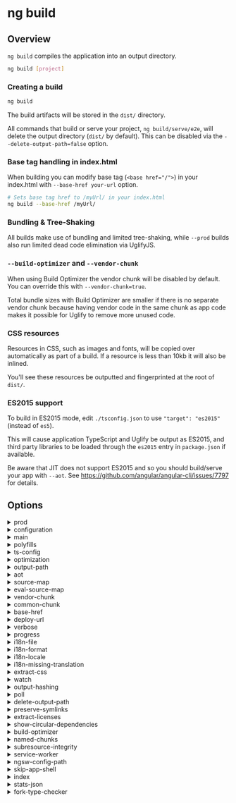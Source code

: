 <!-- Links in /docs/documentation should NOT have `.md` at the end, because they end up in our wiki at release. -->

# ng build

## Overview
`ng build` compiles the application into an output directory.

```bash
ng build [project]
```

### Creating a build

```bash
ng build
```

The build artifacts will be stored in the `dist/` directory.

All commands that build or serve your project, `ng build/serve/e2e`, will delete the output
directory (`dist/` by default).
This can be disabled via the `--delete-output-path=false` option.

### Base tag handling in index.html

When building you can modify base tag (`<base href="/">`) in your index.html with `--base-href your-url` option.

```bash
# Sets base tag href to /myUrl/ in your index.html
ng build --base-href /myUrl/
```

### Bundling & Tree-Shaking

All builds make use of bundling and limited tree-shaking, while `--prod` builds also run limited
dead code elimination via UglifyJS.

### `--build-optimizer` and `--vendor-chunk`

When using Build Optimizer the vendor chunk will be disabled by default.
You can override this with `--vendor-chunk=true`.

Total bundle sizes with Build Optimizer are smaller if there is no separate vendor chunk because
having vendor code in the same chunk as app code makes it possible for Uglify to remove more unused
code.

### CSS resources

Resources in CSS, such as images and fonts, will be copied over automatically as part of a build.
If a resource is less than 10kb it will also be inlined.

You'll see these resources be outputted and fingerprinted at the root of `dist/`.

### ES2015 support

To build in ES2015 mode, edit `./tsconfig.json` to use `"target": "es2015"` (instead of `es5`).

This will cause application TypeScript and Uglify be output as ES2015, and third party libraries
to be loaded through the `es2015` entry in `package.json` if available.

Be aware that JIT does not support ES2015 and so you should build/serve your app with `--aot`.
See https://github.com/angular/angular-cli/issues/7797 for details.

## Options
<details>
  <summary>prod</summary>
  <p>
    <code>--prod</code>
  </p>
  <p>
    Flag to set configuration to "prod".
  </p>
</details>
<details>
  <summary>configuration</summary>
  <p>
    <code>--configuration</code> (alias: <code>-c</code>)
  </p>
  <p>
    Specify the configuration to use.
    Note: Prior to version 6.0.0 this flag was --env
  </p>
</details>
<details>
  <summary>main</summary>
  <p>
    <code>--main</code>
  </p>
  <p>
    The name of the main entry-point file.
  </p>
</details>
<details>
  <summary>polyfills</summary>
  <p>
    <code>--polyfills</code>
  </p>
  <p>
    The name of the polyfills file.
  </p>
</details>
<details>
  <summary>ts-config</summary>
  <p>
    <code>--ts-config</code>
  </p>
  <p>
    The name of the TypeScript configuration file.
  </p>
</details>
<details>
  <summary>optimization</summary>
  <p>
    <code>--optimization</code>
  </p>
  <p>
    Defines the optimization level of the build.
  </p>
</details>
<details>
  <summary>output-path</summary>
  <p>
    <code>--output-path</code>
  </p>
  <p>
    Path where output will be placed.
  </p>
</details>
<details>
  <summary>aot</summary>
  <p>
    <code>--aot</code>
  </p>
  <p>
    Build using Ahead of Time compilation.
  </p>
</details>
<details>
  <summary>source-map</summary>
  <p>
    <code>--source-map</code>
  </p>
  <p>
    Output sourcemaps.
  </p>
</details>
<details>
  <summary>eval-source-map</summary>
  <p>
    <code>--eval-source-map</code>
  </p>
  <p>
    Output in-file eval sourcemaps.
  </p>
</details>
<details>
  <summary>vendor-chunk</summary>
  <p>
    <code>--vendor-chunk</code>
  </p>
  <p>
    Use a separate bundle containing only vendor libraries.
  </p>
</details>
<details>
  <summary>common-chunk</summary>
  <p>
    <code>--common-chunk</code>
  </p>
  <p>
    Use a separate bundle containing code used across multiple bundles.
  </p>
</details>
<details>
  <summary>base-href</summary>
  <p>
    <code>--base-href</code>
  </p>
  <p>
    Base url for the application being built.
  </p>
</details>
<details>
  <summary>deploy-url</summary>
  <p>
    <code>--deploy-url</code>
  </p>
  <p>
    URL where files will be deployed.
  </p>
</details>
<details>
  <summary>verbose</summary>
  <p>
    <code>--verbose</code>
  </p>
  <p>
    Adds more details to output logging.
  </p>
</details>
<details>
  <summary>progress</summary>
  <p>
    <code>--progress</code>
  </p>
  <p>
    Log progress to the console while building.
  </p>
</details>
<details>
  <summary>i18n-file</summary>
  <p>
    <code>--i18n-file</code>
  </p>
  <p>
    Localization file to use for i18n.
  </p>
</details>
<details>
  <summary>i18n-format</summary>
  <p>
    <code>--i18n-format</code>
  </p>
  <p>
    Format of the localization file specified with --i18n-file.
  </p>
</details>
<details>
  <summary>i18n-locale</summary>
  <p>
    <code>--i18n-locale</code>
  </p>
  <p>
    Locale to use for i18n.
  </p>
</details>
<details>
  <summary>i18n-missing-translation</summary>
  <p>
    <code>--i18n-missing-translation</code>
  </p>
  <p>
    How to handle missing translations for i18n.
  </p>
</details>
<details>
  <summary>extract-css</summary>
  <p>
    <code>--extract-css</code>
  </p>
  <p>
    Extract css from global styles onto css files instead of js ones.
  </p>
</details>
<details>
  <summary>watch</summary>
  <p>
    <code>--watch</code>
  </p>
  <p>
    Run build when files change.
  </p>
</details>
<details>
  <summary>output-hashing</summary>
  <p>
    <code>--output-hashing</code>
  </p>
  <p>
    Define the output filename cache-busting hashing mode.
  </p>
</details>
<details>
  <summary>poll</summary>
  <p>
    <code>--poll</code>
  </p>
  <p>
    Enable and define the file watching poll time period in milliseconds.
  </p>
</details>
<details>
  <summary>delete-output-path</summary>
  <p>
    <code>--delete-output-path</code>
  </p>
  <p>
    Delete the output path before building.
  </p>
</details>
<details>
  <summary>preserve-symlinks</summary>
  <p>
    <code>--preserve-symlinks</code>
  </p>
  <p>
    Do not use the real path when resolving modules.
  </p>
</details>
<details>
  <summary>extract-licenses</summary>
  <p>
    <code>--extract-licenses</code>
  </p>
  <p>
    Extract all licenses in a separate file, in the case of production builds only.
  </p>
</details>
<details>
  <summary>show-circular-dependencies</summary>
  <p>
    <code>--show-circular-dependencies</code>
  </p>
  <p>
    Show circular dependency warnings on builds.
  </p>
</details>
<details>
  <summary>build-optimizer</summary>
  <p>
    <code>--build-optimizer</code>
  </p>
  <p>
    Enables @angular-devkit/build-optimizer optimizations when using the 'aot' option.
  </p>
</details>
<details>
  <summary>named-chunks</summary>
  <p>
    <code>--named-chunks</code>
  </p>
  <p>
    Use file name for lazy loaded chunks.
  </p>
</details>
<details>
  <summary>subresource-integrity</summary>
  <p>
    <code>--subresource-integrity</code>
  </p>
  <p>
    Enables the use of subresource integrity validation.
  </p>
</details>
<details>
  <summary>service-worker</summary>
  <p>
    <code>--service-worker</code>
  </p>
  <p>
    Generates a service worker config for production builds.
  </p>
</details>
<details>
  <summary>ngsw-config-path</summary>
  <p>
    <code>--ngsw-config-path</code>
  </p>
  <p>
    Path to ngsw-config.json.
  </p>
</details>
<details>
  <summary>skip-app-shell</summary>
  <p>
    <code>--skip-app-shell</code>
  </p>
  <p>
    Flag to prevent building an app shell.
  </p>
</details>
<details>
  <summary>index</summary>
  <p>
    <code>--index</code>
  </p>
  <p>
    The name of the index HTML file.
  </p>
</details>
<details>
  <summary>stats-json</summary>
  <p>
    <code>--stats-json</code>
  </p>
  <p>
    Generates a 'stats.json' file which can be analyzed using tools such as: <a href="https://github.com/webpack-contrib/webpack-bundle-analyzer">webpack-bundle-analyzer</a> or <a href="https://webpack.github.io/analyse">webpack.github.io/analyse</a>.
  </p>
</details>
<details>
  <summary>fork-type-checker</summary>
  <p>
    <code>--fork-type-checker</code>
  </p>
  <p>
    Run the TypeScript type checker in a forked process.
  </p>
</details>
